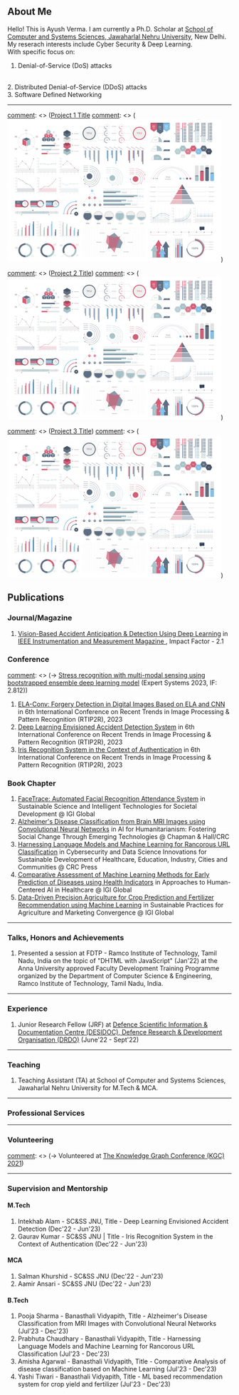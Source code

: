 
## About Me

Hello! This is Ayush Verma. I am currently a Ph.D. Scholar at <a href="https://jnu.ac.in/scss/">School of Computer and Systems Sciences, Jawaharlal Nehru University</a>, New Delhi.
My reserach interests include Cyber Security & Deep Learning. 
<br>
With specific focus on:
1. Denial-of-Service (DoS) attacks
<br>
2. Distributed Denial-of-Service (DDoS) attacks
<br>
3. Software Defined Networking

---

[comment]: <> (### Projects)

[comment]: <> ([Project 1 Title](/sample_page)
[comment]: <> (<img src="images/dummy_thumbnail.jpg?raw=true"/>)

[comment]: <> (---)
[comment]: <> ([Project 2 Title](/pdf/sample_presentation.pdf))
[comment]: <> (<img src="images/dummy_thumbnail.jpg?raw=true"/>)

[comment]: <> (---)
[comment]: <> ([Project 3 Title](http://example.com/))
[comment]: <> (<img src="images/dummy_thumbnail.jpg?raw=true"/>)

[comment]: <> (---)

## Publications

### Journal/Magazine

1. <a href="#">Vision-Based Accident Anticipation & Detection Using Deep Learning</a> in <a href="https://ieee-ims.org/publication/ieee-imm"> IEEE Instrumentation and Measurement Magazine </a>, Impact Factor - 2.1

### Conference

[comment]: <> (-> <a href="https://onlinelibrary.wiley.com/doi/abs/10.1111/exsy.13239">Stress recognition with multi-modal sensing using bootstrapped ensemble deep learning model</a> (Expert Systems 2023, IF: 2.812))
1. <a href="#">ELA-Conv: Forgery Detection in Digital Images Based on ELA and CNN</a> in 6th International Conference on Recent Trends in Image Processing & Pattern Recognition (RTIP2R), 2023<br>
2. <a href="#">Deep Learning Envisioned Accident Detection
System</a> in 6th International Conference on Recent Trends in Image Processing & Pattern Recognition (RTIP2R), 2023<br>
3. <a href="#">Iris Recognition System in the Context of Authentication</a> in 6th International Conference on Recent Trends in Image Processing & Pattern Recognition (RTIP2R), 2023<br>

### Book Chapter

1. <a href="https://www.igi-global.com/chapter/facetrace/330919">FaceTrace: Automated Facial Recognition Attendance System</a> in Sustainable Science and Intelligent Technologies for Societal Development @ IGI Global<br>
2. <a href="#">Alzheimer's Disease Classification from Brain MRI Images using Convolutional Neural Networks</a> in AI for Humanitarianism: Fostering Social Change Through Emerging Technologies @ Chapman & Hall/CRC<br>
3. <a href="#">Harnessing Language Models and Machine Learning for Rancorous URL Classification</a> in Cybersecurity and Data Science Innovations for Sustainable Development of Healthcare, Education, Industry, Cities and Communities @ CRC Press<br>
4. <a href="#">Comparative Assessment of Machine Learning Methods for Early Prediction of Diseases using Health Indicators</a> in Approaches to Human-Centered AI in Healthcare @ IGI Global<br>
5. <a href="#">Data-Driven Precision Agriculture for Crop Prediction and Fertilizer Recommendation using Machine Learning</a> in Sustainable Practices for Agriculture and Marketing Convergence @ IGI Global<br>

---

### Talks, Honors and Achievements

1. Presented a session at FDTP - Ramco Institute of Technology, Tamil Nadu, India on the topic of "DHTML with JavaScript" (Jan'22) at the Anna University approved Faculty Development Training Programme organized by the Department of Computer Science & Engineering, Ramco Institute of Technology, Tamil Nadu, India.

---

### Experience

1. Junior Research Fellow (JRF) at <a href="https://www.drdo.gov.in/labs-and-establishments/defence-scientific-information-documentation-centre-desidoc/">Defence Scientific Information & Documentation Centre (DESIDOC), Defence Research & Development Organisation (DRDO)</a>  (June'22 - Sept'22)

---
### Teaching

1. Teaching Assistant (TA) at School of Computer and Systems Sciences, Jawaharlal Nehru University for M.Tech & MCA.

---
### Professional Services
[comment]: <> (-> Reviewer for ASONAM 2023)

---
### Volunteering

[comment]: <> (-> Volunteered at <a href="https://www.knowledgegraph.tech/kgc2021/">The Knowledge Graph Conference (KGC) 2021</a>)

---
### Supervision and Mentorship

#### M.Tech
1. Intekhab Alam - SC&SS JNU,  Title - Deep Learning Envisioned Accident Detection (Dec'22 - Jun'23)<br>
2. Gaurav Kumar - SC&SS JNU | Title - Iris Recognition System in the Context of Authentication (Dec'22 - Jun'23)<br>

#### MCA
1. Salman Khurshid - SC&SS JNU (Dec'22 - Jun'23)<br>
2. Aamir Ansari - SC&SS JNU (Dec'22 - Jun'23)<br>

#### B.Tech
1. Pooja Sharma - Banasthali Vidyapith, Title - Alzheimer's Disease Classification from MRI Images with Convolutional Neural Networks (Jul'23 - Dec'23) <br>
2. Prabhuta Chaudhary - Banasthali Vidyapith, Title - Harnessing Language Models and Machine Learning for Rancorous URL Classification (Jul'23 - Dec'23) <br>
3. Amisha Agarwal - Banasthali Vidyapith, Title - Comparative Analysis of disease classification based on
Machine Learning (Jul'23 - Dec'23) <br>
4. Yashi Tiwari - Banasthali Vidyapith, Title - ML based recommendation system for crop yield and fertilizer (Jul'23 - Dec'23) <br>




